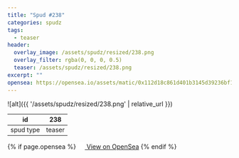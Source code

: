 ```yaml
---
title: "Spud #238"
categories: spudz
tags:
  - teaser
header:
  overlay_image: /assets/spudz/resized/238.png
  overlay_filter: rgba(0, 0, 0, 0.5)
  teaser: /assets/spudz/resized/238.png
excerpt: ""
opensea: https://opensea.io/assets/matic/0x112d18c861d401b3145d39236bf149f01e18beed/238
---
```

![alt]({{ '/assets/spudz/resized/238.png' | relative_url }})

| id | 238 |
|-|-|
| spud type | teaser |

{% if page.opensea %}
<a href="{{page.opensea}}" class="btn btn--info" onclick="window.open(this.href, '_blank'); return false;"><img src="/assets/images/opensea.svg" width="16px"><span>  View on OpenSea</span></a>
{% endif %}
